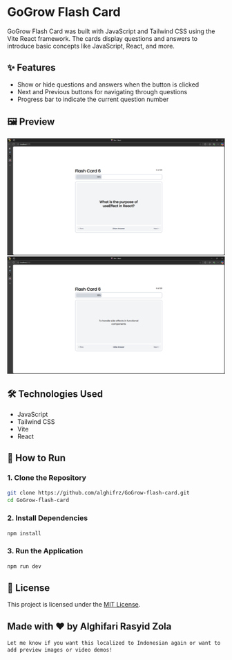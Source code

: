 # GoGrow Flash Card

GoGrow Flash Card was built with JavaScript and Tailwind CSS using the Vite React framework. The cards display questions and answers to introduce basic concepts like JavaScript, React, and more.

## ✨ Features

- Show or hide questions and answers when the button is clicked
- Next and Previous buttons for navigating through questions
- Progress bar to indicate the current question number

## 🖼️ Preview

![GoGrow Flash Card Preview](public/1.png)
![GoGrow Flash Card Preview](public/2.png)

## 🛠️ Technologies Used

- JavaScript
- Tailwind CSS
- Vite
- React  

## 🚀 How to Run

### 1. Clone the Repository
```bash	
git clone https://github.com/alghifrz/GoGrow-flash-card.git
cd GoGrow-flash-card
```	
### 2. Install Dependencies
```bash
npm install
```
### 3. Run the Application
```bash
npm run dev
```

## 📝 License

This project is licensed under the [MIT License](https://github.com/alghifrz/GoGrow-flash-card/blob/main/LICENSE).

## Made with ❤️ by Alghifari Rasyid Zola
```vbnet
Let me know if you want this localized to Indonesian again or want to add preview images or video demos!
```